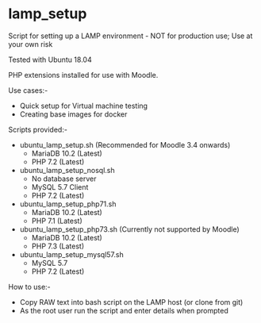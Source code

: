 # lamp_setup
Script for setting up a LAMP environment - NOT for production use; Use at your own risk

Tested with Ubuntu 18.04

PHP extensions installed for use with Moodle.

Use cases:-

-  Quick setup for Virtual machine testing
-  Creating base images for docker

Scripts provided:-

-  ubuntu_lamp_setup.sh (Recommended for Moodle 3.4 onwards)
    - MariaDB 10.2 (Latest)
    - PHP 7.2 (Latest)
-  ubuntu_lamp_setup_nosql.sh
    - No database server
    - MySQL 5.7 Client
    - PHP 7.2 (Latest)
-  ubuntu_lamp_setup_php71.sh
    - MariaDB 10.2 (Latest)
    - PHP 7.1 (Latest)
-  ubuntu_lamp_setup_php73.sh (Currently not supported by Moodle)
    - MariaDB 10.2 (Latest)
    - PHP 7.3 (Latest)
-  ubuntu_lamp_setup_mysql57.sh
    - MySQL 5.7
    - PHP 7.2 (Latest)

How to use:-

-  Copy RAW text into bash script on the LAMP host (or clone from git)
-  As the root user run the script and enter details when prompted
